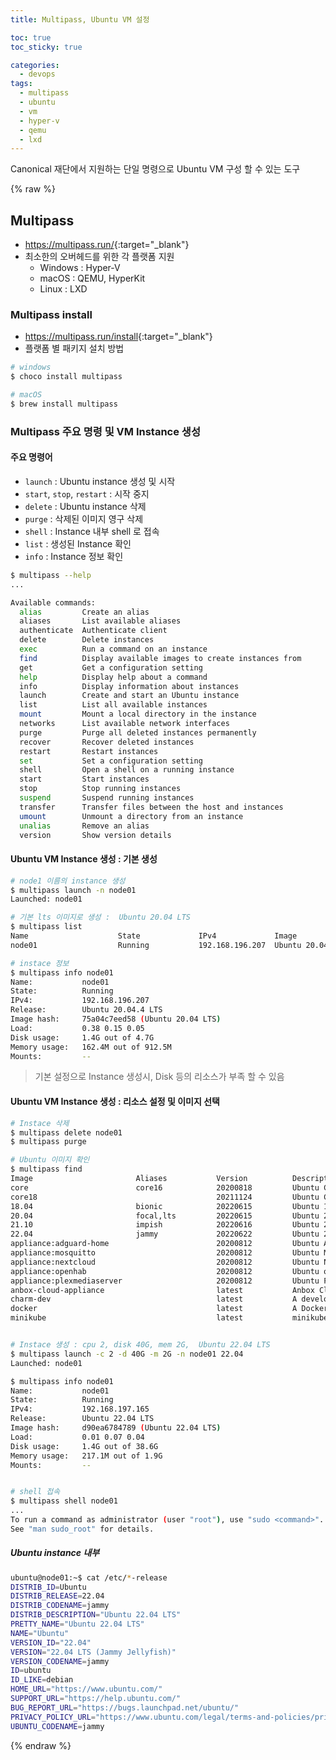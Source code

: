 ```yaml
---
title: Multipass, Ubuntu VM 설정

toc: true
toc_sticky: true

categories:
  - devops
tags:
  - multipass
  - ubuntu
  - vm
  - hyper-v
  - qemu 
  - lxd
---
```


Canonical 재단에서 지원하는 단일 명령으로 Ubuntu VM 구성 할 수 있는 도구 

{% raw %}

## Multipass
- <https://multipass.run/>{:target="_blank"}
- 최소한의 오버헤드를 위한 각 플랫폼 지원 
  - Windows : Hyper-V
  - macOS : QEMU, HyperKit
  - Linux : LXD

### Multipass install 
- <https://multipass.run/install>{:target="_blank"}
- 플랫폼 별 패키지 설치 방법

```sh
# windows 
$ choco install multipass 

# macOS
$ brew install multipass 
```

### Multipass 주요 명령 및 VM Instance 생성 

#### 주요 명령어 
- `launch` : Ubuntu instance 생성 및 시작
- `start`, `stop`, `restart` : 시작 중지
- `delete` : Ubuntu instance 삭제
- `purge` : 삭제된 이미지 영구 삭제
- `shell` : Instance 내부 shell 로 접속 
- `list` : 생성된 Instance 확인 
- `info` : Instance 정보 확인  
  
```sh
$ multipass --help
...

Available commands:
  alias         Create an alias
  aliases       List available aliases
  authenticate  Authenticate client
  delete        Delete instances
  exec          Run a command on an instance
  find          Display available images to create instances from
  get           Get a configuration setting
  help          Display help about a command
  info          Display information about instances
  launch        Create and start an Ubuntu instance
  list          List all available instances
  mount         Mount a local directory in the instance
  networks      List available network interfaces
  purge         Purge all deleted instances permanently
  recover       Recover deleted instances
  restart       Restart instances
  set           Set a configuration setting
  shell         Open a shell on a running instance
  start         Start instances
  stop          Stop running instances
  suspend       Suspend running instances
  transfer      Transfer files between the host and instances
  umount        Unmount a directory from an instance
  unalias       Remove an alias
  version       Show version details
```

#### Ubuntu VM Instance 생성 : 기본 생성

```sh
# node1 이름의 instance 생성 
$ multipass launch -n node01
Launched: node01

# 기본 lts 이미지로 생성 :  Ubuntu 20.04 LTS
$ multipass list
Name                    State             IPv4             Image
node01                  Running           192.168.196.207  Ubuntu 20.04 LTS

# instace 정보 
$ multipass info node01
Name:           node01
State:          Running
IPv4:           192.168.196.207
Release:        Ubuntu 20.04.4 LTS
Image hash:     75a04c7eed58 (Ubuntu 20.04 LTS)
Load:           0.38 0.15 0.05
Disk usage:     1.4G out of 4.7G
Memory usage:   162.4M out of 912.5M
Mounts:         --
```

> 기본 설정으로 Instance 생성시, Disk 등의 리소스가 부족 할 수 있음


#### Ubuntu VM Instance 생성 : 리소스 설정 및 이미지 선택

```sh
# Instace 삭제 
$ multipass delete node01
$ multipass purge

# Ubuntu 이미지 확인 
$ multipass find
Image                       Aliases           Version          Description
core                        core16            20200818         Ubuntu Core 16
core18                                        20211124         Ubuntu Core 18
18.04                       bionic            20220615         Ubuntu 18.04 LTS
20.04                       focal,lts         20220615         Ubuntu 20.04 LTS
21.10                       impish            20220616         Ubuntu 21.10
22.04                       jammy             20220622         Ubuntu 22.04 LTS
appliance:adguard-home                        20200812         Ubuntu AdGuard Home Appliance
appliance:mosquitto                           20200812         Ubuntu Mosquitto Appliance
appliance:nextcloud                           20200812         Ubuntu Nextcloud Appliance
appliance:openhab                             20200812         Ubuntu openHAB Home Appliance
appliance:plexmediaserver                     20200812         Ubuntu Plex Media Server Appliance
anbox-cloud-appliance                         latest           Anbox Cloud Appliance
charm-dev                                     latest           A development and testing environment for charmers
docker                                        latest           A Docker environment with Portainer and related tools
minikube                                      latest           minikube is local Kubernetes


# Instace 생성 : cpu 2, disk 40G, mem 2G,  Ubuntu 22.04 LTS
$ multipass launch -c 2 -d 40G -m 2G -n node01 22.04
Launched: node01

$ multipass info node01
Name:           node01
State:          Running
IPv4:           192.168.197.165
Release:        Ubuntu 22.04 LTS
Image hash:     d90ea6784789 (Ubuntu 22.04 LTS)
Load:           0.01 0.07 0.04
Disk usage:     1.4G out of 38.6G
Memory usage:   217.1M out of 1.9G
Mounts:         --


# shell 접속 
$ multipass shell node01
...
To run a command as administrator (user "root"), use "sudo <command>".
See "man sudo_root" for details.
```


##### Ubuntu instance 내부

```sh
ubuntu@node01:~$ cat /etc/*-release
DISTRIB_ID=Ubuntu
DISTRIB_RELEASE=22.04
DISTRIB_CODENAME=jammy
DISTRIB_DESCRIPTION="Ubuntu 22.04 LTS"
PRETTY_NAME="Ubuntu 22.04 LTS"
NAME="Ubuntu"
VERSION_ID="22.04"
VERSION="22.04 LTS (Jammy Jellyfish)"
VERSION_CODENAME=jammy
ID=ubuntu
ID_LIKE=debian
HOME_URL="https://www.ubuntu.com/"
SUPPORT_URL="https://help.ubuntu.com/"
BUG_REPORT_URL="https://bugs.launchpad.net/ubuntu/"
PRIVACY_POLICY_URL="https://www.ubuntu.com/legal/terms-and-policies/privacy-policy"
UBUNTU_CODENAME=jammy
```

{% endraw %}
